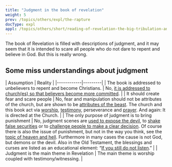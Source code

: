 ```yaml
---
title: "Judgment in the book of revelation"
weight: 5
prev: /topics/others/expl/the-rapture
docType: expl
appl: /topics/others/short/reading-of-revelation-the-big-tribulation-and-the-rapture
---
```


The book of Revelation is filled with descriptions of judgment, and it may seem that it is intended to scare all people who do not dare to repent and believe in God. But this is really wrong.

## Some miss understandings about judgment

<a name="1ae8"></a>
| Assumption | Reality |
|------------|---------|
| The book is addressed to unbelievers to repent and become Christians. | No, [it is addressed to church(es) so that believers become more committed](../../../../background/literature/expl/the-book-of-revelation-how-to-read-it). |
| It should create fear and scare people | No, fear and manipulation should not be attributes of the church, but are shown to be [attributes of the beast](../../../../content/beasts/expl/the-nature-of-the-beast-in-the-book-of-revelation). The church and this book act via [worship](../../../../topics/power/short/worship), [testimony](../../../../topics/power/short/the-power-of-testimony), perseverance and [prayer](../../../../topics/power/short/the-key-of-prayer). And again: It is directed at the Church. |
| The only purpose of judgment is to bring punishment | No, judgment scenes are [used to expose the devil](../../../../content/seals/expl/the-mystery-of-the-four-horse-men), to [shake false securities](../../../../content/trumpets/expl/the-trumpets-in-revelation) or to [challenge people to make a clear decision](../../../../content/bowls/expl/the-bowls-of-wrath). Of course there is also the issue of punishment, but not in the way you think, see the [topic of heaven and hell](../../../../content/paradise/expl/heaven-and-hell). Furthermore in many cases the cause is not God, but demons or the devil. Also in the Old Testament, the blessings and curses are listed as an educational element: “[If you still do not listen](https://www.bibleserver.com/NIV/Leviticus26).” |
| Judgment is the main theme in Revelation | The main theme is worship coupled with testimony/witnessing. |

